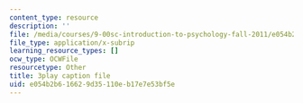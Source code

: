 ```yaml
---
content_type: resource
description: ''
file: /media/courses/9-00sc-introduction-to-psychology-fall-2011/e054b2b616629d35110eb17e7e53bf5e_Qw4SkvZ03cc.srt
file_type: application/x-subrip
learning_resource_types: []
ocw_type: OCWFile
resourcetype: Other
title: 3play caption file
uid: e054b2b6-1662-9d35-110e-b17e7e53bf5e
---
```

